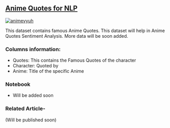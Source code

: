 ## [Anime Quotes for NLP](https://www.kaggle.com/datasets/tarundalal/anime-quotes)

[![animevyuh](https://assets3.thrillist.com/v1/image/3055763/1200x630/flatten;crop_down;webp=auto;jpeg_quality=70)](https://animevyuh.org/blog)

This dataset contains famous Anime Quotes. This dataset will help in Anime Quotes Sentiment Analysis. More data will be soon added.

### Columns information:

- Quotes: This contains the Famous Quotes of the character
- Character: Quoted by
- Anime: Title of the specific Anime

### Notebook

- Will be added soon

### Related Article- 

(Will be published soon)
